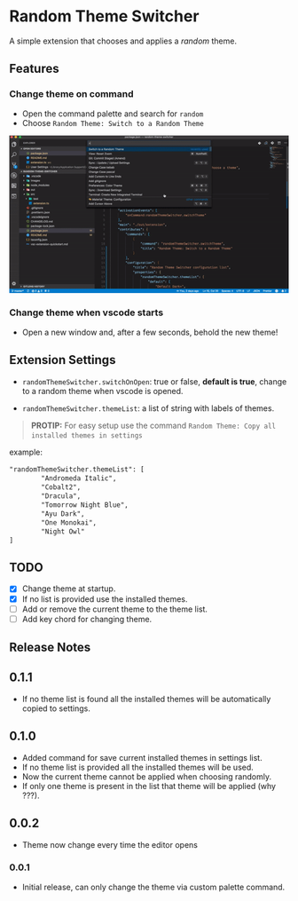 # Random Theme Switcher

A simple extension that chooses and applies a *random* theme.

## Features

### Change theme on command

- Open the command palette and search for `random`
- Choose `Random Theme: Switch to a Random Theme`

![Change the current Theme](media/rts.gif)

### Change theme when vscode starts

- Open a new window and, after a few seconds, behold the new theme!

## Extension Settings

* `randomThemeSwitcher.switchOnOpen`: true or false, __default is true__, change to a random theme when vscode is opened.

* `randomThemeSwitcher.themeList`: a list of string with labels of themes.

> __PROTIP:__ For easy setup use the command `Random Theme: Copy all installed themes in settings`

example:

```
"randomThemeSwitcher.themeList": [
        "Andromeda Italic",
        "Cobalt2",
        "Dracula",
        "Tomorrow Night Blue",
        "Ayu Dark",
        "One Monokai",
        "Night Owl"
]
```

## TODO

- [x] Change theme at startup.
- [x] If no list is provided use the installed themes.
- [ ] Add or remove the current theme to the theme list.
- [ ] Add key chord for changing theme.

## Release Notes

## 0.1.1

- If no theme list is found all the installed themes will be automatically copied to settings.

## 0.1.0

- Added command for save current installed themes in settings list.
- If no theme list is provided all the installed themes will be used.
- Now the current theme cannot be applied when choosing randomly.
- If only one theme is present in the list that theme will be applied (why ???).

## 0.0.2

- Theme now change every time the editor opens

### 0.0.1

- Initial release, can only change the theme via custom palette command.
